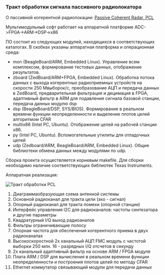### Тракт обработки сигнала пассивного радиолокатора

О пассивной когерентной радиолокации: [Passive Coherent Radar, PCL](http://www.nazim.ru/673)

Мультимодульный софт работает на аппаратной платформе ADC->FPGA->ARM->DSP->x86

ПО состоит из следующих модулей, находящихся в соответствующих каталогах. В скобках указаны аппаратная платформа и операционная среда:

* mon (BeagleBoard/ARM, Embedded Linux). Управление всем комплексом, формирование тестовых данных, отображение результатов.
* zboard (ZedBoard/ARM+FPGA, Embedded Linux). Обработка потока данных с выхода когерентных радиоприемных устройств на скорости 250 Мвыборок/с, преобразование АЦП и передача данных в ZedBoard, предварительная фильтрация и децимация в FPGA, адаптивный фильтр в ARM для подавления сигнала базовой станции, передача данных модулю dsp
* dsp (BeagleBoard/DSP, SYS/BIOS). Формирование в реальном времени функции неопределенности и выделение плотов целей алгоритмом CFAR
* multix86 (Intel PC, Ubuntu). Отображение целей на рабочей станции x86.
* py (Intel PC, Ubuntu). Вспомогательные утилиты для отладочных целей
* udp (Zedboard/ARM, BeagleBoard/ARM, Embedded Linux). Общие библиотеки обмена данных между модулями по udp.

Сборка проекта осуществляется корневым makefile. Для сборки необходимо наличие соответствующих библиотек Texas Instruments.

Аппаратная реализация:

![Тракт обработки PCL](images/pcl.png)

1. Диаграммаобразующая схема антенной системы
2. Основной радиоканал для тракта цели (эхо - сигнал)
3. Опорный радиоканал для тракта помехи (опорной станции)
4. Интерфейс управления I2C для радиоканалов: частоты синтезатора и другие параметры
5. Квадратурный I/Q выход радиоаналов
6. Фильтры ограничивающие полосу
7. Опорная частота для обеспечения когерентного приема в двух радиоканалах
8. Высокоскоростной 2x канальный АЦП FMC модуль с частотой выборки 250 млн. 16 - разрядных I/Q отсчетов в секунду
9. 2x канальный адаптивный фильтр на основе ARM / FPGA модуля
10. Плата ARM / DSP для вычисления в реальном времени функции неопределенности и построения плотов целей по методу CFAR
11. Ethernet коммутатор связывающий модули для передачи данных
